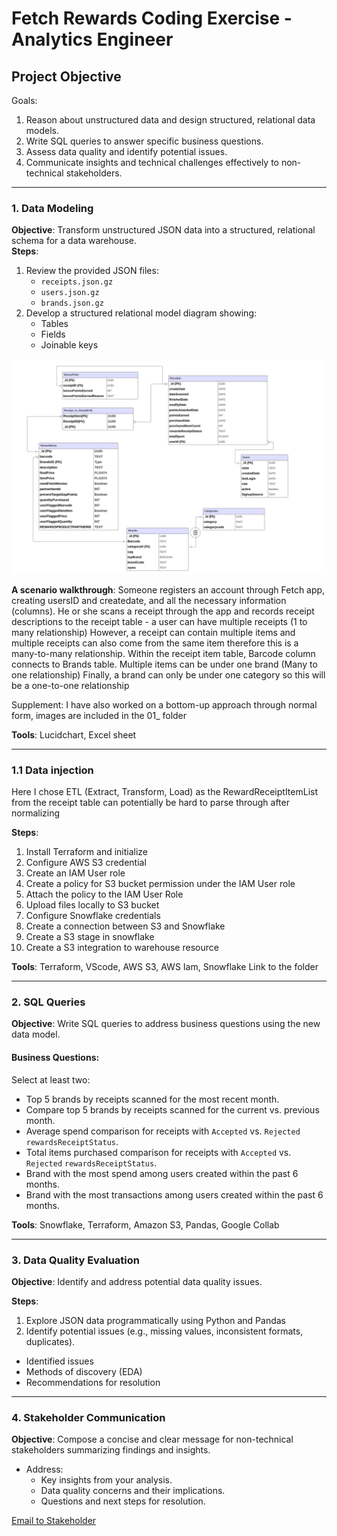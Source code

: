 
# Fetch Rewards Coding Exercise - Analytics Engineer


## **Project Objective**
Goals: 
1. Reason about unstructured data and design structured, relational data models.
2. Write SQL queries to answer specific business questions.
3. Assess data quality and identify potential issues.
4. Communicate insights and technical challenges effectively to non-technical stakeholders.
---

### **1. Data Modeling**
**Objective**: Transform unstructured JSON data into a structured, relational schema for a data warehouse.  
**Steps**:
1. Review the provided JSON files:
   - `receipts.json.gz`
   - `users.json.gz`
   - `brands.json.gz`
2. Develop a structured relational model diagram showing:
   - Tables
   - Fields
   - Joinable keys

![Data Schema](https://github.com/Alexny1992/fetch_analytics_engineer/blob/main/01_Data_modeling/Data_Schema_ERD.jpg)

**A scenario walkthrough**: Someone registers an account through Fetch app, creating usersID and createdate, and all the necessary information (columns). He or she scans a receipt through the app and records receipt descriptions to the receipt table - a user can have multiple receipts (1 to many relationship) However, a receipt can contain multiple items and multiple receipts can also come from the same item therefore this is a many-to-many relationship.  Within the receipt item table, Barcode column connects to Brands table. Multiple items can be under one brand (Many to one relationship) Finally, a brand can only be under one category so this will be a one-to-one relationship 

Supplement: I have also worked on a bottom-up approach through normal form, images are included in the 01_ folder 

**Tools**: Lucidchart, Excel sheet

---

### **1.1 Data injection** 
Here I chose ETL (Extract, Transform, Load) as the RewardReceiptItemList from the receipt table can potentially be hard to parse through after normalizing

**Steps**:
1. Install Terraform and initialize 
2. Configure AWS S3 credential
3. Create an IAM User role 
4. Create a policy for S3 bucket permission under the IAM User role
5. Attach the policy to the IAM User Role
6. Upload files locally to S3 bucket
7. Configure Snowflake credentials
8. Create a connection between S3 and Snowflake
9. Create a S3 stage in snowflake
10. Create a S3 integration to warehouse resource

**Tools**: Terraform, VScode, AWS S3, AWS Iam, Snowflake
Link to the folder

---

### **2. SQL Queries**
**Objective**: Write SQL queries to address business questions using the new data model.  

#### **Business Questions**:
Select at least two:
- Top 5 brands by receipts scanned for the most recent month.
- Compare top 5 brands by receipts scanned for the current vs. previous month.
- Average spend comparison for receipts with `Accepted` vs. `Rejected` `rewardsReceiptStatus`.
- Total items purchased comparison for receipts with `Accepted` vs. `Rejected` `rewardsReceiptStatus`.
- Brand with the most spend among users created within the past 6 months.
- Brand with the most transactions among users created within the past 6 months.

**Tools**: Snowflake, Terraform, Amazon S3, Pandas, Google Collab

---

### **3. Data Quality Evaluation**
**Objective**: Identify and address potential data quality issues.  

**Steps**:
1. Explore JSON data programmatically using Python and Pandas
2. Identify potential issues (e.g., missing values, inconsistent formats, duplicates).

  - Identified issues 
  - Methods of discovery (EDA)
  - Recommendations for resolution

---

### **4. Stakeholder Communication**
**Objective**: Compose a concise and clear message for non-technical stakeholders summarizing findings and insights.  

- Address:
  - Key insights from your analysis.
  - Data quality concerns and their implications.
  - Questions and next steps for resolution.

[Email to Stakeholder](https://seed-wound-036.notion.site/Fetch-Stakeholders-Email-15172f53381d80e2a336f1c655f5f052)


